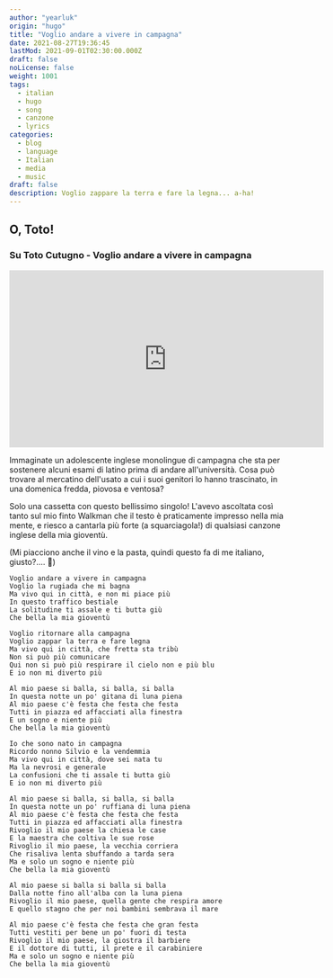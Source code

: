 ```yaml
---
author: "yearluk"
origin: "hugo"
title: "Voglio andare a vivere in campagna"
date: 2021-08-27T19:36:45
lastMod: 2021-09-01T02:30:00.000Z
draft: false
noLicense: false
weight: 1001
tags:
  - italian
  - hugo
  - song
  - canzone
  - lyrics
categories:
  - blog
  - language
  - Italian
  - media
  - music
draft: false
description: Voglio zappare la terra e fare la legna... a-ha!
---
```




## O, Toto!

### Su Toto Cutugno - Voglio andare a vivere in campagna

<iframe width="560" height="315"
  src="https://www.youtube.com/watch?v=pLFc6X1xyBA" 
  frameborder="0" 
  allow="accelerometer; autoplay; encrypted-media; gyroscope; picture-in-picture" 
  allowfullscreen></iframe>

Immaginate un adolescente inglese monolingue di campagna che sta per sostenere alcuni esami di latino prima di andare all'università. Cosa può trovare al mercatino dell'usato a cui i suoi genitori lo hanno trascinato, in una domenica fredda, piovosa e ventosa?

Solo una cassetta con questo bellissimo singolo! L'avevo ascoltata così tanto sul mio finto Walkman che il testo è praticamente impresso nella mia mente, e riesco a cantarla più forte (a squarciagola!) di qualsiasi canzone inglese della mia gioventù.

(Mi piacciono anche il vino e la pasta, quindi questo fa di me italiano, giusto?.... 🤣)


```
Voglio andare a vivere in campagna
Voglio la rugiada che mi bagna
Ma vivo qui in città, e non mi piace più
In questo traffico bestiale
La solitudine ti assale e ti butta giù
Che bella la mia gioventù

Voglio ritornare alla campagna
Voglio zappar la terra e fare legna
Ma vivo qui in città, che fretta sta tribù
Non si può più comunicare
Qui non si può più respirare il cielo non e più blu
E io non mi diverto più

Al mio paese si balla, si balla, si balla
In questa notte un po' gitana di luna piena
Al mio paese c'è festa che festa che festa
Tutti in piazza ed affacciati alla finestra
E un sogno e niente più
Che bella la mia gioventù

Io che sono nato in campagna
Ricordo nonno Silvio e la vendemmia
Ma vivo qui in città, dove sei nata tu
Ma la nevrosi e generale
La confusioni che ti assale ti butta giù
E io non mi diverto più

Al mio paese si balla, si balla, si balla
In questa notte un po' ruffiana di luna piena
Al mio paese c'è festa che festa che festa
Tutti in piazza ed affacciati alla finestra
Rivoglio il mio paese la chiesa le case
E la maestra che coltiva le sue rose
Rivoglio il mio paese, la vecchia corriera
Che risaliva lenta sbuffando a tarda sera
Ma e solo un sogno e niente più
Che bella la mia gioventù

Al mio paese si balla si balla si balla
Dalla notte fino all'alba con la luna piena
Rivoglio il mio paese, quella gente che respira amore
E quello stagno che per noi bambini sembrava il mare

Al mio paese c'è festa che festa che gran festa
Tutti vestiti per bene un po' fuori di testa
Rivoglio il mio paese, la giostra il barbiere
E il dottore di tutti, il prete e il carabiniere
Ma e solo un sogno e niente più
Che bella la mia gioventù
```
